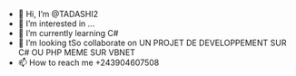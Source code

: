 - 👋 Hi, I’m @TADASHI2
- 👀 I’m interested in ...
- 🌱 I’m currently learning  C#
- 💞️ I’m looking tSo collaborate on UN PROJET DE DEVELOPPEMENT SUR C# OU  PHP  MEME SUR VBNET
- 📫 How to reach me +243904607508 

<!---
TADASHI2/TADASHI2 is a ✨ special ✨ repository because its `README.md` (this file) appears on your GitHub profile.
You can click the Preview link to take a look at your changes.
--->
